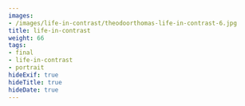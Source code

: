 ```yaml
---
images:
- /images/life-in-contrast/theodoorthomas-life-in-contrast-6.jpg
title: life-in-contrast
weight: 66
tags:
- final
- life-in-contrast
- portrait
hideExif: true
hideTitle: true
hideDate: true
---
```

